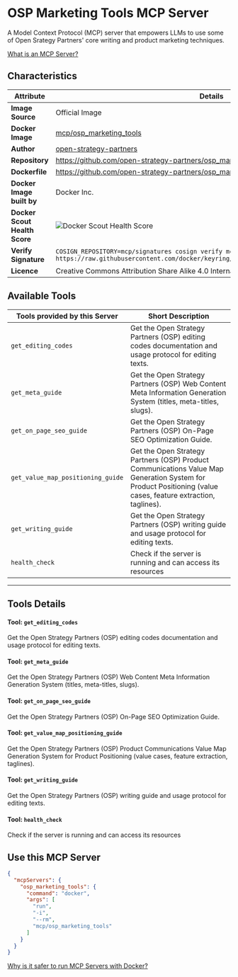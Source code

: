 # OSP Marketing Tools MCP Server

A Model Context Protocol (MCP) server that empowers LLMs to use some of Open Srategy Partners' core writing and product marketing techniques.

[What is an MCP Server?](https://www.anthropic.com/news/model-context-protocol)

## Characteristics
Attribute|Details|
|-|-|
**Image Source**|Official Image
**Docker Image**|[mcp/osp_marketing_tools](https://hub.docker.com/repository/docker/mcp/osp_marketing_tools)
**Author**|[open-strategy-partners](https://github.com/open-strategy-partners)
**Repository**|https://github.com/open-strategy-partners/osp_marketing_tools
**Dockerfile**|https://github.com/open-strategy-partners/osp_marketing_tools/blob/main/Dockerfile
**Docker Image built by**|Docker Inc.
**Docker Scout Health Score**| ![Docker Scout Health Score](https://api.scout.docker.com/v1/policy/insights/org-image-score/badge/mcp/osp_marketing_tools)
**Verify Signature**|`COSIGN_REPOSITORY=mcp/signatures cosign verify mcp/osp_marketing_tools --key https://raw.githubusercontent.com/docker/keyring/refs/heads/main/public/mcp/latest.pub`
**Licence**|Creative Commons Attribution Share Alike 4.0 International

## Available Tools
Tools provided by this Server|Short Description
-|-
`get_editing_codes`|Get the Open Strategy Partners (OSP) editing codes documentation and usage protocol for editing texts.|
`get_meta_guide`|Get the Open Strategy Partners (OSP) Web Content Meta Information Generation System (titles, meta-titles, slugs).|
`get_on_page_seo_guide`|Get the Open Strategy Partners (OSP) On-Page SEO Optimization Guide.|
`get_value_map_positioning_guide`|Get the Open Strategy Partners (OSP) Product Communications Value Map Generation System for Product Positioning (value cases, feature extraction, taglines).|
`get_writing_guide`|Get the Open Strategy Partners (OSP) writing guide and usage protocol for editing texts.|
`health_check`|Check if the server is running and can access its resources|

---
## Tools Details

#### Tool: **`get_editing_codes`**
Get the Open Strategy Partners (OSP) editing codes documentation and usage protocol for editing texts.
#### Tool: **`get_meta_guide`**
Get the Open Strategy Partners (OSP) Web Content Meta Information Generation System (titles, meta-titles, slugs).
#### Tool: **`get_on_page_seo_guide`**
Get the Open Strategy Partners (OSP) On-Page SEO Optimization Guide.
#### Tool: **`get_value_map_positioning_guide`**
Get the Open Strategy Partners (OSP) Product Communications Value Map Generation System for Product Positioning (value cases, feature extraction, taglines).
#### Tool: **`get_writing_guide`**
Get the Open Strategy Partners (OSP) writing guide and usage protocol for editing texts.
#### Tool: **`health_check`**
Check if the server is running and can access its resources
## Use this MCP Server

```json
{
  "mcpServers": {
    "osp_marketing_tools": {
      "command": "docker",
      "args": [
        "run",
        "-i",
        "--rm",
        "mcp/osp_marketing_tools"
      ]
    }
  }
}
```

[Why is it safer to run MCP Servers with Docker?](https://www.docker.com/blog/the-model-context-protocol-simplifying-building-ai-apps-with-anthropic-claude-desktop-and-docker/)
